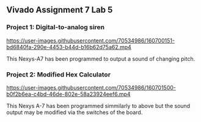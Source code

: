 ## Vivado Assignment 7 Lab 5
### Project 1: Digital-to-analog siren
https://user-images.githubusercontent.com/70534986/160700151-bd6840fa-290e-4453-b44d-b16b62d75a62.mp4






This Nexys-A7 has been programmed to output a sound of changing pitch.

### Project 2: Modified Hex Calculator
https://user-images.githubusercontent.com/70534986/160701500-b0f2b6ea-c4bd-46de-802e-58a23924eef6.mp4


This Nexys A-7 has been programmed simmilarly to above but the sound output may be modified via the switches of the board.


